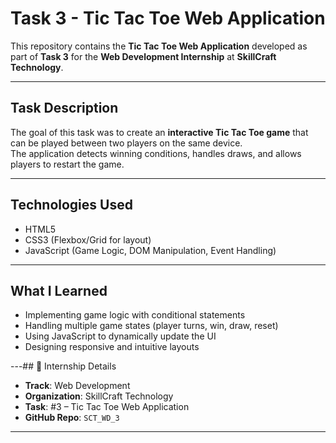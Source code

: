 #  Task 3 - Tic Tac Toe Web Application

This repository contains the **Tic Tac Toe Web Application** developed as part of **Task 3** for the **Web Development Internship** at **SkillCraft Technology**.

---

##  Task Description

The goal of this task was to create an **interactive Tic Tac Toe game** that can be played between two players on the same device.  
The application detects winning conditions, handles draws, and allows players to restart the game.

---

##  Technologies Used

- HTML5  
- CSS3 (Flexbox/Grid for layout)  
- JavaScript (Game Logic, DOM Manipulation, Event Handling)

---

##  What I Learned

- Implementing game logic with conditional statements
- Handling multiple game states (player turns, win, draw, reset)
- Using JavaScript to dynamically update the UI
- Designing responsive and intuitive layouts

---## 🏢 Internship Details

- **Track**: Web Development  
- **Organization**: SkillCraft Technology  
- **Task**: #3 – Tic Tac Toe Web Application  
- **GitHub Repo**: `SCT_WD_3`

---
